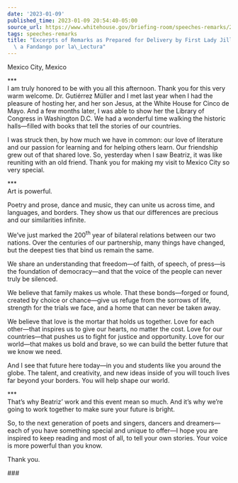 ```yaml
---
date: '2023-01-09'
published_time: 2023-01-09 20:54:40-05:00
source_url: https://www.whitehouse.gov/briefing-room/speeches-remarks/2023/01/09/excerpts-of-remarks-as-prepared-for-delivery-by-first-lady-jill-biden-at-a-fandango-por-la-lectura/
tags: speeches-remarks
title: "Excerpts of Remarks as Prepared for Delivery by First Lady Jill\_Biden at\
  \ a Fandango por la\_Lectura"
---
```

 
Mexico City, Mexico

\*\*\*  
I am truly honored to be with you all this afternoon. Thank you for this
very warm welcome. Dr. Gutiérrez Müller and I met last year when I had
the pleasure of hosting her, and her son Jesus, at the White House for
Cinco de Mayo. And a few months later, I was able to show her the
Library of Congress in Washington D.C. We had a wonderful time walking
the historic halls—filled with books that tell the stories of our
countries.   
  
I was struck then, by how much we have in common: our love of literature
and our passion for learning and for helping others learn. Our
friendship grew out of that shared love. So, yesterday when I saw
Beatriz, it was like reuniting with an old friend. Thank you for making
my visit to Mexico City so very special.  
  
\*\*\*  
Art is powerful.   
  
Poetry and prose, dance and music, they can unite us across time, and
languages, and borders. They show us that our differences are precious
and our similarities infinite.

We’ve just marked the 200<sup>th</sup> year of bilateral relations
between our two nations. Over the centuries of our partnership, many
things have changed, but the deepest ties that bind us remain the
same.  
  
We share an understanding that freedom—of faith, of speech, of press—is
the foundation of democracy—and that the voice of the people can never
truly be silenced.  
  
We believe that family makes us whole. That these bonds—forged or found,
created by choice or chance—give us refuge from the sorrows of life,
strength for the trials we face, and a home that can never be taken
away.  
  
We believe that love is the mortar that holds us together. Love for each
other—that inspires us to give our hearts, no matter the cost. Love for
our countries—that pushes us to fight for justice and opportunity. Love
for our world—that makes us bold and brave, so we can build the better
future that we know we need.  
  
And I see that future here today—in you and students like you around the
globe. The talent, and creativity, and new ideas inside of you will
touch lives far beyond your borders. You will help shape our world.  
  
\*\*\*  
That’s why Beatriz’ work and this event mean so much. And it’s why we’re
going to work together to make sure your future is bright.   
  
So, to the next generation of poets and singers, dancers and
dreamers—each of you have something special and unique to offer—I hope
you are inspired to keep reading and most of all, to tell your own
stories. Your voice is more powerful than you know.   
  
Thank you.

\###
